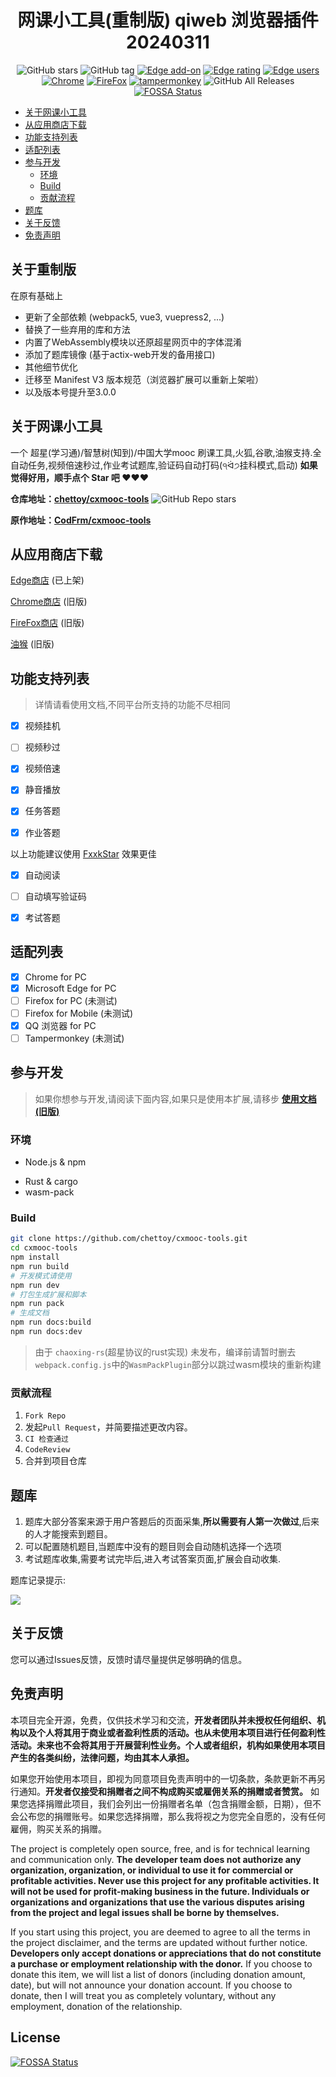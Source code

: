 <div align="center">
<h1 align="center">
网课小工具(重制版) qiweb 浏览器插件 20240311
</h1>

![GitHub stars](https://img.shields.io/github/stars/chettoy/cxmooc-tools.svg)
![GitHub tag](https://img.shields.io/github/v/tag/chettoy/cxmooc-tools.svg?label=version)
[![Edge add-on](https://img.shields.io/badge/dynamic/json?label=edge%20add-on&color=brightgreen&prefix=v&query=%24.version&url=https%3A%2F%2Fmicrosoftedge.microsoft.com%2Faddons%2Fgetproductdetailsbycrxid%2Fonjbbeifafonkjcpaeeelbfbidfdpcoa)](https://microsoftedge.microsoft.com/addons/detail/onjbbeifafonkjcpaeeelbfbidfdpcoa)
[![Edge rating](https://img.shields.io/badge/dynamic/json?label=edge%20rating&color=brightgreen&suffix=%20/%205&query=%24.averageRating&url=https%3A%2F%2Fmicrosoftedge.microsoft.com%2Faddons%2Fgetproductdetailsbycrxid%2Fonjbbeifafonkjcpaeeelbfbidfdpcoa)](https://microsoftedge.microsoft.com/addons/detail/onjbbeifafonkjcpaeeelbfbidfdpcoa)
[![Edge users](https://img.shields.io/badge/dynamic/json?label=edge%20users&query=%24.activeInstallCount&url=https%3A%2F%2Fmicrosoftedge.microsoft.com%2Faddons%2Fgetproductdetailsbycrxid%2Fonjbbeifafonkjcpaeeelbfbidfdpcoa)](https://microsoftedge.microsoft.com/addons/detail/onjbbeifafonkjcpaeeelbfbidfdpcoa)
[![Chrome](https://img.shields.io/badge/chrome-old%20version-yellowgreen)](https://chrome.google.com/webstore/detail/%E8%B6%85%E6%98%9F%E6%85%95%E8%AF%BE%E5%B0%8F%E5%B7%A5%E5%85%B7/kkicgcijebblepmephnfganiiochecfl?hl=zh-CN)
[![FireFox](https://img.shields.io/badge/firefox-old%20version-yellowgreen)](https://addons.mozilla.org/zh-CN/firefox/addon/%E8%B6%85%E6%98%9F%E6%85%95%E8%AF%BE%E5%B0%8F%E5%B7%A5%E5%85%B7/)
[![tampermonkey](https://img.shields.io/badge/tampermonkey-old%20version-yellowgreen)](https://bbs.tampermonkey.net.cn/thread-61-1-1.html)
![GitHub All Releases](https://img.shields.io/github/downloads/chettoy/cxmooc-tools/total)
[![FOSSA Status](https://app.fossa.com/api/projects/git%2Bgithub.com%2Fchettoy%2Fcxmooc-tools.svg?type=shield)](https://app.fossa.com/projects/git%2Bgithub.com%2Fchettoy%2Fcxmooc-tools?ref=badge_shield)

</div>

- [关于网课小工具](#关于网课小工具)
- [从应用商店下载](#从应用商店下载)
- [功能支持列表](#功能支持列表)
- [适配列表](#适配列表)
- [参与开发](#参与开发)
  - [环境](#环境)
  - [Build](#build)
  - [贡献流程](#贡献流程)
- [题库](#题库)
- [关于反馈](#关于反馈)
- [免责声明](#免责声明)

## 关于重制版

在原有基础上
- 更新了全部依赖 (webpack5, vue3, vuepress2, ...)
- 替换了一些弃用的库和方法
- 内置了WebAssembly模块以还原超星网页中的字体混淆
- 添加了题库镜像 (基于actix-web开发的备用接口)
- 其他细节优化
- 迁移至 Manifest V3 版本规范（浏览器扩展可以重新上架啦）
- 以及版本号提升至3.0.0

## 关于网课小工具

一个 超星(学习通)/智慧树(知到)/中国大学mooc 刷课工具,火狐,谷歌,油猴支持.全自动任务,视频倍速秒过,作业考试题库,验证码自动打码(੧ᐛ੭挂科模式,启动)
**如果觉得好用，顺手点个 Star 吧 ❤❤❤**

**仓库地址：[chettoy/cxmooc-tools](https://github.com/chettoy/cxmooc-tools)** ![GitHub Repo stars](https://img.shields.io/github/stars/chettoy/cxmooc-tools?style=social)

**原作地址：[CodFrm/cxmooc-tools](https://github.com/CodFrm/cxmooc-tools)**

## 从应用商店下载

[Edge商店](https://microsoftedge.microsoft.com/addons/detail/onjbbeifafonkjcpaeeelbfbidfdpcoa) (已上架)

[Chrome商店](https://chrome.google.com/webstore/detail/%E8%B6%85%E6%98%9F%E6%85%95%E8%AF%BE%E5%B0%8F%E5%B7%A5%E5%85%B7/kkicgcijebblepmephnfganiiochecfl?hl=zh-CN) (旧版)

[FireFox商店](https://addons.mozilla.org/zh-CN/firefox/addon/%E8%B6%85%E6%98%9F%E6%85%95%E8%AF%BE%E5%B0%8F%E5%B7%A5%E5%85%B7/) (旧版)

[油猴](https://bbs.tampermonkey.net.cn/thread-61-1-1.html) (旧版)

## 功能支持列表

> 详情请看使用文档,不同平台所支持的功能不尽相同

- [x] 视频挂机

- [ ] 视频秒过

- [x] 视频倍速

- [x] 静音播放

- [x] 任务答题

- [x] 作业答题

以上功能建议使用 [FxxkStar](https://github.com/chettoy/FxxkStar) 效果更佳

- [x] 自动阅读

- [ ] 自动填写验证码

- [x] 考试答题

## 适配列表

- [x] Chrome for PC
- [x] Microsoft Edge for PC
- [ ] Firefox for PC (未测试)
- [ ] Firefox for Mobile (未测试)
- [x] QQ 浏览器 for PC
- [ ] Tampermonkey (未测试)

## 参与开发

> 如果你想参与开发,请阅读下面内容,如果只是使用本扩展,请移步 **[使用文档(旧版)](https://cx.icodef.com/)**

### 环境

* Node.js & npm
- Rust & cargo
- wasm-pack

### Build

```bash
git clone https://github.com/chettoy/cxmooc-tools.git
cd cxmooc-tools
npm install
npm run build
# 开发模式请使用
npm run dev
# 打包生成扩展和脚本
npm run pack
# 生成文档
npm run docs:build
npm run docs:dev
```

> 由于 `chaoxing-rs`(超星协议的rust实现) 未发布，编译前请暂时删去`webpack.config.js`中的`WasmPackPlugin`部分以跳过wasm模块的重新构建

### 贡献流程

1. `Fork Repo`
2. 发起`Pull Request`，并简要描述更改内容。
3. `CI 检查通过`
4. `CodeReview`
5. 合并到项目仓库

## 题库

1. 题库大部分答案来源于用户答题后的页面采集,**所以需要有人第一次做过**,后来的人才能搜索到题目。
2. 可以配置随机题目,当题库中没有的题目则会自动随机选择一个选项
3. 考试题库收集,需要考试完毕后,进入考试答案页面,扩展会自动收集.

题库记录提示:

![](/dist/images/3.webp)

## 关于反馈

您可以通过Issues反馈，反馈时请尽量提供足够明确的信息。

## 免责声明

本项目完全开源，免费，仅供技术学习和交流，**开发者团队并未授权任何组织、机构以及个人将其用于商业或者盈利性质的活动。也从未使用本项目进行任何盈利性活动。未来也不会将其用于开展营利性业务。个人或者组织，机构如果使用本项目产生的各类纠纷，法律问题，均由其本人承担。**

如果您开始使用本项目，即视为同意项目免责声明中的一切条款，条款更新不再另行通知。**开发者仅接受和捐赠者之间不构成购买或雇佣关系的捐赠或者赞赏。** 如果您选择捐赠此项目，我们会列出一份捐赠者名单（包含捐赠金额，日期），但不会公布您的捐赠账号。如果您选择捐赠，那么我将视之为您完全自愿的，没有任何雇佣，购买关系的捐赠。

The project is completely open source, free, and is for technical learning and communication only. **The developer team does not authorize any organization, organization, or individual to use it for commercial or profitable activities. Never use this project for any profitable activities. It will not be used for profit-making business in the future. Individuals or organizations and organizations that use the various disputes arising from the project and legal issues shall be borne by themselves.**

If you start using this project, you are deemed to agree to all the terms in the project disclaimer, and the terms are updated without further notice. **Developers only accept donations or appreciations that do not constitute a purchase or employment relationship with the donor.** If you choose to donate this item, we will list a list of donors (including donation amount, date), but will not announce your donation account. If you choose to donate, then I will treat you as completely voluntary, without any employment, donation of the relationship.

## License

[![FOSSA Status](https://app.fossa.com/api/projects/git%2Bgithub.com%2Fchettoy%2Fcxmooc-tools.svg?type=large)](https://app.fossa.com/projects/git%2Bgithub.com%2Fchettoy%2Fcxmooc-tools?ref=badge_large)
